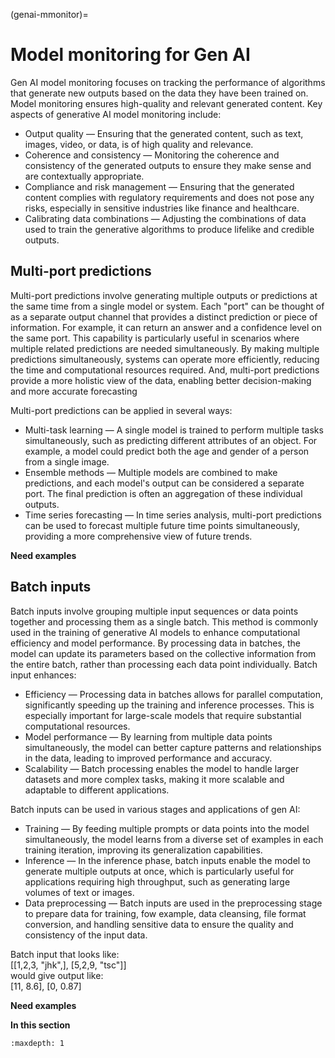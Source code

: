 (genai-mmonitor)=
# Model monitoring for Gen AI

Gen AI model monitoring focuses on tracking the performance of algorithms that generate new outputs based on the data they have been trained on. 
Model monitoring ensures high-quality and relevant generated content. 
Key aspects of generative AI model monitoring include:
- Output quality &mdash; Ensuring that the generated content, such as text, images, video, or data, is of high quality and relevance.
- Coherence and consistency &mdash; Monitoring the coherence and consistency of the generated outputs to ensure they make sense and are contextually appropriate.
- Compliance and risk management &mdash; Ensuring that the generated content complies with regulatory requirements and does not pose any risks, especially in sensitive industries like finance and healthcare.
- Calibrating data combinations &mdash; Adjusting the combinations of data used to train the generative algorithms to produce lifelike and credible outputs.

## Multi-port predictions

Multi-port predictions involve generating multiple outputs or predictions at the same time from a single model or system. Each "port" can be thought of as a separate output channel 
that provides a distinct prediction or piece of information. For example, it can return an answer and a confidence level on the same port. 
This capability is particularly useful in scenarios where multiple related predictions are needed simultaneously. 
By making multiple predictions simultaneously, systems can operate more efficiently, reducing the time and computational resources required. 
And, multi-port predictions provide a more holistic view of the data, enabling better decision-making and more accurate forecasting

Multi-port predictions can be applied in several ways:
- Multi-task learning &mdash; A single model is trained to perform multiple tasks simultaneously, such as predicting different attributes of an object. For example, a model could predict both the age and gender of a person from a single image.
- Ensemble methods &mdash; Multiple models are combined to make predictions, and each model's output can be considered a separate port. The final prediction is often an aggregation of these individual outputs.
- Time series forecasting &mdash; In time series analysis, multi-port predictions can be used to forecast multiple future time points simultaneously, providing a more comprehensive view of future trends.

**Need examples**

## Batch inputs

Batch inputs involve grouping multiple input sequences or data points together and processing them as a single batch. This method is commonly used in the training of 
generative AI models to enhance computational efficiency and model performance. 
By processing data in batches, the model can update its parameters based on the collective information from the entire batch, rather than processing each data point individually. 
Batch input enhances:
- Efficiency &mdash; Processing data in batches allows for parallel computation, significantly speeding up the training and inference processes. This is especially important for large-scale models that require substantial computational resources.
- Model performance &mdash; By learning from multiple data points simultaneously, the model can better capture patterns and relationships in the data, leading to improved performance and accuracy.
- Scalability &mdash; Batch processing enables the model to handle larger datasets and more complex tasks, making it more scalable and adaptable to different applications.

Batch inputs can be used in various stages and applications of gen AI:
- Training &mdash; By feeding multiple prompts or data points into the model simultaneously, the model learns from a diverse set of examples in each training iteration, improving its generalization capabilities.
- Inference &mdash; In the inference phase, batch inputs enable the model to generate multiple outputs at once, which is particularly useful for applications requiring high throughput, such as generating large volumes of text or images.
- Data preprocessing &mdash; Batch inputs are used in the preprocessing stage to prepare data for training, fow example, data cleansing, file format conversion, and handling sensitive data to ensure the quality and consistency of the input data.

Batch input that looks like: </br>
[[1,2,3, "jhk",], [5,2,9, "tsc"]]</br>
would give output like:</br>
[11, 8.6], [0, 0.87]


**Need examples**



**In this section**

```{toctree}
:maxdepth: 1


```